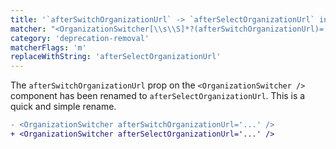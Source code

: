 ```yaml
---
title: '`afterSwitchOrganizationUrl` -> `afterSelectOrganizationUrl` in `OrganizationSwitcher`'
matcher: "<OrganizationSwitcher[\\s\\S]*?(afterSwitchOrganizationUrl)=[\\s\\S]*?>"
category: 'deprecation-removal'
matcherFlags: 'm'
replaceWithString: 'afterSelectOrganizationUrl'
---
```


The `afterSwitchOrganizationUrl` prop on the `<OrganizationSwitcher />` component has been renamed to `afterSelectOrganizationUrl`. This is a quick and simple rename.

```diff
- <OrganizationSwitcher afterSwitchOrganizationUrl='...' />
+ <OrganizationSwitcher afterSelectOrganizationUrl='...' />
```
